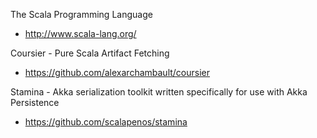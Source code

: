The Scala Programming Language
- http://www.scala-lang.org/

Coursier - Pure Scala Artifact Fetching
- https://github.com/alexarchambault/coursier

Stamina - Akka serialization toolkit written specifically for use with Akka Persistence
- https://github.com/scalapenos/stamina
